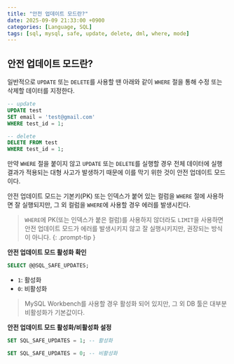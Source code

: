 ```yaml
---
title: "안전 업데이트 모드란?"
date: 2025-09-09 21:33:00 +0900
categories: [Language, SQL]
tags: [sql, mysql, safe, update, delete, dml, where, mode]
---
```


## **안전 업데이트 모드란?**
일반적으로 `UPDATE` 또는 `DELETE`를 사용할 땐 아래와 같이 `WHERE` 절을 통해 수정 또는 삭제할 데이터를 지정한다.

```sql
-- update
UPDATE test 
SET email = 'test@gmail.com'
WHERE test_id = 1;

-- delete
DELETE FROM test
WHERE test_id = 1;
```

만약 `WHERE` 절을 붙이지 않고 `UPDATE` 또는 `DELETE`를 실행할 경우 전체 데이터에 실행 결과가 적용되는 대형 사고가 발생하기 때문에 이를 막기 위한 것이 안전 업데이트 모드이다.

안전 업데이트 모드는 기본키(PK) 또는 인덱스가 붙어 있는 컬럼을 `WHERE` 절에 사용하면 잘 실행되지만, 그 외 컬럼을 `WHERE`에 사용할 경우 에러를 발생시킨다.

> `WHERE`에 PK(또는 인덱스가 붙은 컬럼)를 사용하지 않더라도 `LIMIT`을 사용하면 안전 업데이트 모드가 에러를 발생시키지 않고 잘 실행시키지만, 권장되는 방식이 아니다.
{: .prompt-tip }

**안전 업데이트 모드 활성화 확인**
```sql
SELECT @@SQL_SAFE_UPDATES;
```

- `1`: 활성화
- `0`: 비활성화

> MySQL Workbench를 사용할 경우 활성화 되어 있지만, 그 외 DB 툴은 대부분 비활성화가 기본값이다.

**안전 업데이트 모드 활성화/비활성화 설정**
```sql
SET SQL_SAFE_UPDATES = 1; -- 활성화

SET SQL_SAFE_UPDATES = 0; -- 비활성화
```